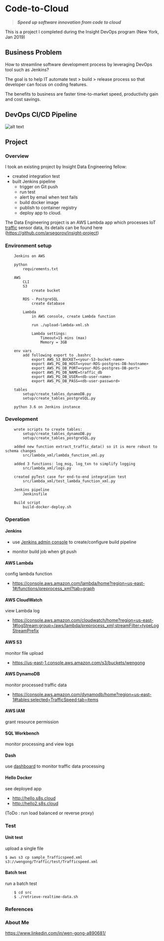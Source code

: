 # Code-to-Cloud
> ***Speed up software innovation from code to cloud***

This is a project I completed during the Insight DevOps program (New York, Jan 2019)

## Business Problem
How to streamline software development process by leveraging DevOps tool such as Jenkins? 

The goal is to help IT automate test > build > release process so that developer can focus on coding features. 

The benefits to business are faster time-to-market speed, productivity gain and cost savings.

DevOps CI/CD Pipeline
----------------------
![alt text](https://github.com/wgong/code2cloud/blob/master/images/Wen_Gong-DevOps-CI-CD.jpg "Code2Cloud Pipeline")

## Project 

### Overview

I took an existing project by Insight Data Engineering fellow:
* created integration test
* built Jenkins pipeline 
	- trigger on Git push
	- run test
	- alert by email when test fails
	- build docker image
	- publish to container registry
	- deploy app to cloud.

The Data Engineering project is an AWS Lambda app which processes IoT [traffic](https://github.com/arsegorov/insight-project) sensor data, its details can be found here (https://github.com/arsegorov/insight-project)

### Environment setup 
```
	Jenkins on AWS

	python
		requirements.txt

	AWS
		CLI
		S3
			create bucket
			
		RDS - PostgreSQL
			create database

		Lambda
			in AWS console, create Lambda function
			
			run ./upload-lambda-xml.sh
			
			Lambda settings:
				Timeout=15 mins (max)
				Memory = 3GB
		
	env vars
		add following export to .bashrc
			export AWS_S3_BUCKET=<your-S3-bucket-name>
			export AWS_PG_DB_HOST=<your-RDS-postgres-DB-hostname>
			export AWS_PG_DB_PORT=<your-RDS-postgres-DB-port>
			export AWS_PG_DB_NAME=traffic_db
			export AWS_PG_DB_USER=<db-user-name>
			export AWS_PG_DB_PASS=<db-user-password>
	
	tables
		setup/create_tables_dynamoDB.py  
		setup/create_tables_postgreSQL.py
		
	python 3.6 on Jenkins instance
```

### Development
```
	wrote scripts to create tables:
		setup/create_tables_dynamoDB.py
		setup/create_tables_postgreSQL.py
		
	added new function extract_traffic_data() so it is more robust to schema changes
		src/lambda_xml/lambda_function_xml.py
	
	added 3 functions: log_msg, log_txn to simplify logging
		src/lambda_xml/logs.py
	
	created pyTest case for end-to-end integration test
		src/lambda_xml/test_lambda_function_xml.py

	Jenkins pipeline
		Jenkinsfile
		
	Build script
		build-docker-deploy.sh
```

### Operation

#### Jenkins
* use [Jenkins admin console](http://jenkins.s8s.cloud) to create/configure build pipeline

* monitor build job when git push


#### AWS Lambda
config lambda function 			
* https://console.aws.amazon.com/lambda/home?region=us-east-1#/functions/preprocess_xml?tab=graph
	
#### AWS CloudWatch
view Lambda log	
* https://console.aws.amazon.com/cloudwatch/home?region=us-east-1#logStream:group=/aws/lambda/preprocess_xml;streamFilter=typeLogStreamPrefix

#### AWS S3
monitor file upload
* https://us-east-1.console.aws.amazon.com/s3/buckets/wengong
	
#### AWS DynamoDB
monitor processed traffic data
* https://console.aws.amazon.com/dynamodb/home?region=us-east-1#tables:selected=TrafficSpeed;tab=items
	
#### AWS IAM
grant resource permission

#### SQL Workbench
monitor processing and view logs

#### Dash
use [dashboard](dash.s8s.cloud) to monitor traffic data processing

#### Hello Docker
see deployed app 
* http://hello.s8s.cloud 
* http://hello2.s8s.cloud 

(ToDo : run load balanced or reverse proxy)

### Test

#### Unit test

upload a single file

```
$ aws s3 cp sample_Trafficspeed.xml s3://wengong/Traffic/test/Trafficspeed.xml
```

#### Batch test

run a batch test

```
	$ cd src
	$ ./retrieve-realtime-data.sh
```

### References


### About Me
https://www.linkedin.com/in/wen-gong-a890681/
